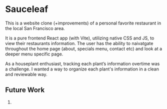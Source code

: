 # Sauceleaf

This is a website clone (+improvements) of a personal favorite restaurant in the local San Francisco area.

It is a pure frontend React app (with Vite), utilizing native CSS and JS, to view their restaurants information. The user has the ability to naivatgate throughout the home page (about, specials menu, contact etc) and look at a deeper menu specific page.

As a houseplant enthusiast, tracking each plant’s information overtime was a challenge. I wanted a way to organize each plant's information in a clean and reviewable way.

## Future Work

1.

